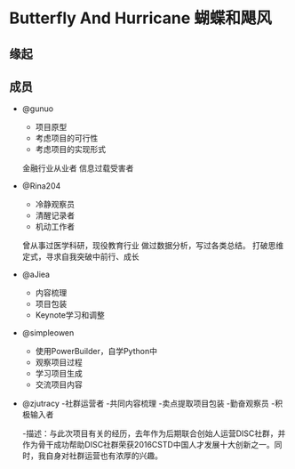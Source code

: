 # Butterfly And Hurricane 蝴蝶和飓风

## 缘起

## 成员
- @gunuo
  - 项目原型
  - 考虑项目的可行性
  - 考虑项目的实现形式
  
  金融行业从业者
  信息过载受害者


- @Rina204
  -  冷静观察员
  -  清醒记录者
  -  机动工作者

  曾从事过医学科研，现役教育行业
  做过数据分析，写过各类总结。
  打破思维定式，寻求自我突破中前行、成长
  



- @aJiea
    - 内容梳理
    - 项目包装
    - Keynote学习和调整

- @simpleowen
    - 使用PowerBuilder，自学Python中
    - 观察项目过程
    - 学习项目生成
    - 交流项目内容

- @zjutracy
    -社群运营者
    -共同内容梳理
    -卖点提取项目包装
    -勤奋观察员
    -积极输入者

    -描述：与此次项目有关的经历，去年作为后期联合创始人运营DISC社群，并作为骨干成功帮助DISC社群荣获2016CSTD中国人才发展十大创新之一。同时，我自身对社群运营也有浓厚的兴趣。
